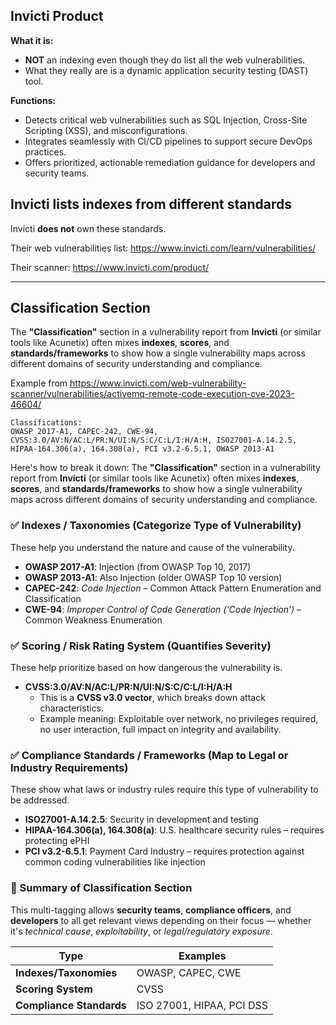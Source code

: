 
## Invicti Product

**What it is:**
- **NOT** an indexing even though they do list all the web vulnerabilities.  
- What they really are is a dynamic application security testing (DAST) tool.  
  
**Functions:**
- Detects critical web vulnerabilities such as SQL Injection, Cross-Site Scripting (XSS), and misconfigurations.
- Integrates seamlessly with CI/CD pipelines to support secure DevOps practices.
- Offers prioritized, actionable remediation guidance for developers and security teams.

## Invicti lists indexes from different standards

Invicti **does not** own these standards.

Their web vulnerabilities list:
https://www.invicti.com/learn/vulnerabilities/

Their scanner:
https://www.invicti.com/product/

----

## Classification Section

The **"Classification"** section in a vulnerability report from **Invicti** (or similar tools like Acunetix) often mixes **indexes**, **scores**, and **standards/frameworks** to show how a single vulnerability maps across different domains of security understanding and compliance.

Example from https://www.invicti.com/web-vulnerability-scanner/vulnerabilities/activemq-remote-code-execution-cve-2023-46604/

```
Classifications:
OWASP 2017-A1, CAPEC-242, CWE-94, CVSS:3.0/AV:N/AC:L/PR:N/UI:N/S:C/C:L/I:H/A:H, ISO27001-A.14.2.5, HIPAA-164.306(a), 164.308(a), PCI v3.2-6.5.1, OWASP 2013-A1
```

Here's how to break it down:
The **"Classification"** section in a vulnerability report from **Invicti** (or similar tools like Acunetix) often mixes **indexes**, **scores**, and **standards/frameworks** to show how a single vulnerability maps across different domains of security understanding and compliance.

### ✅ **Indexes / Taxonomies (Categorize Type of Vulnerability)**

These help you understand the nature and cause of the vulnerability.

- **OWASP 2017-A1**: Injection (from OWASP Top 10, 2017)
- **OWASP 2013-A1**: Also Injection (older OWASP Top 10 version)
- **CAPEC-242**: _Code Injection_ – Common Attack Pattern Enumeration and Classification
- **CWE-94**: _Improper Control of Code Generation (‘Code Injection’)_ – Common Weakness Enumeration

### ✅ **Scoring / Risk Rating System (Quantifies Severity)**

These help prioritize based on how dangerous the vulnerability is.

- **CVSS:3.0/AV:N/AC:L/PR:N/UI:N/S:C/C:L/I:H/A:H**  
    - This is a **CVSS v3.0 vector**, which breaks down attack characteristics.
    - Example meaning: Exploitable over network, no privileges required, no user interaction, full impact on integrity and availability.
    
### ✅ **Compliance Standards / Frameworks (Map to Legal or Industry Requirements)**

These show what laws or industry rules require this type of vulnerability to be addressed.

- **ISO27001-A.14.2.5**: Security in development and testing
- **HIPAA-164.306(a), 164.308(a)**: U.S. healthcare security rules – requires protecting ePHI
- **PCI v3.2-6.5.1**: Payment Card Industry – requires protection against common coding vulnerabilities like injection

### 🧠 Summary of Classification Section

This multi-tagging allows **security teams**, **compliance officers**, and **developers** to all get relevant views depending on their focus — whether it's _technical cause_, _exploitability_, or _legal/regulatory exposure_.

|Type|Examples|
|---|---|
|**Indexes/Taxonomies**|OWASP, CAPEC, CWE|
|**Scoring System**|CVSS|
|**Compliance Standards**|ISO 27001, HIPAA, PCI DSS|
